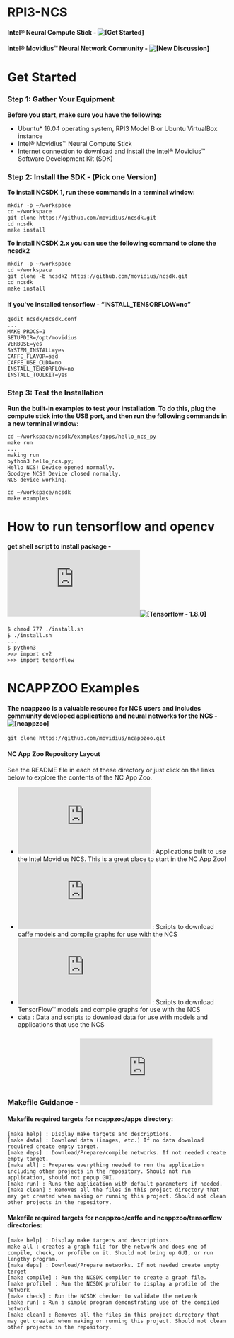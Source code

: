 # RPI3-NCS

#### Intel® Neural Compute Stick - ![[Get Started]](https://software.intel.com/en-us/movidius-ncs-get-started)
#### Intel® Movidius™ Neural Network Community - ![[New Discussion]](https://ncsforum.movidius.com/)

# Get Started 
### Step 1: Gather Your Equipment

__Before you start, make sure you have the following:__
* Ubuntu* 16.04 operating system, RPI3 Model B or Ubuntu VirtualBox instance
* Intel® Movidius™ Neural Compute Stick
* Internet connection to download and install the Intel® Movidius™ Software Development Kit (SDK)
 

### Step 2: Install the SDK - (Pick one Version)

__To install NCSDK 1, run these commands in a terminal window:__
    
    mkdir -p ~/workspace 
    cd ~/workspace
    git clone https://github.com/movidius/ncsdk.git
    cd ncsdk
    make install

__To install NCSDK 2.x you can use the following command to clone the ncsdk2__
	
	mkdir -p ~/workspace
	cd ~/workspace
	git clone -b ncsdk2 https://github.com/movidius/ncsdk.git
    cd ncsdk
    make install

#### if you've installed tensorflow - “INSTALL_TENSORFLOW=no”
	
	gedit ncsdk/ncsdk.conf 
	...
	MAKE_PROCS=1
	SETUPDIR=/opt/movidius
	VERBOSE=yes
	SYSTEM_INSTALL=yes
	CAFFE_FLAVOR=ssd
	CAFFE_USE_CUDA=no	
	INSTALL_TENSORFLOW=no
	INSTALL_TOOLKIT=yes

### Step 3: Test the Installation

__Run the built-in examples to test your installation. To do this, plug the compute stick into the USB port, and then run the following commands in a new terminal window:__
	  
    cd ~/workspace/ncsdk/examples/apps/hello_ncs_py
	make run
	...
	making run
	python3 hello_ncs.py;
	Hello NCS! Device opened normally.
	Goodbye NCS! Device closed normally.
	NCS device working.
	
	cd ~/workspace/ncsdk
	make examples

# How to run tensorflow and opencv
#### get shell script to install package - ![[install.sh]](https://github.com/yehengchen/RPI-NCS/blob/master/install.sh)![[Tensorflow - 1.8.0]](https://github.com/lhelontra/tensorflow-on-arm/releases)
	
	$ chmod 777 ./install.sh
	$ ./install.sh
	...
	$ python3
	>>> import cv2
	>>> import tensorflow
	
# NCAPPZOO Examples
#### The ncappzoo is a valuable resource for NCS users and includes community developed applications and neural networks for the NCS - ![[ncappzoo]](https://github.com/movidius/ncappzoo)

	git clone https://github.com/movidius/ncappzoo.git


#### NC App Zoo Repository Layout
See the README file in each of these directory or just click on the links below to explore the contents of the NC App Zoo.

* ![apps](https://github.com/movidius/ncappzoo/blob/master/apps/README.md) : Applications built to use the Intel Movidius NCS. This is a great place to start in the NC App Zoo!
* ![caffe](https://github.com/movidius/ncappzoo/blob/master/caffe/README.md) : Scripts to download caffe models and compile graphs for use with the NCS
* ![tensorflow](https://github.com/movidius/ncappzoo/blob/master/tensorflow/README.md) : Scripts to download TensorFlow™ models and compile graphs for use with the NCS
* data : Data and scripts to download data for use with models and applications that use the NCS

### Makefile Guidance - ![[Link]](https://github.com/movidius/ncappzoo/blob/master/MAKEFILE_GUIDANCE.md)
#### Makefile required targets for ncappzoo/apps directory:

    [make help] : Display make targets and descriptions.
    [make data] : Download data (images, etc.) If no data download required create empty target.
    [make deps] : Download/Prepare/compile networks. If not needed create empty target.
    [make all] : Prepares everything needed to run the application including other projects in the repository. Should not run application, should not popup GUI.
    [make run] : Runs the application with default parameters if needed.
    [make clean] : Removes all the files in this project directory that may get created when making or running this project. Should not clean other projects in the repository.

#### Makefile required targets for ncappzoo/caffe and ncappzoo/tensorflow directories:

    [make help] : Display make targets and descriptions.
    make all : creates a graph file for the network and does one of compile, check, or profile on it. Should not bring up GUI, or run lengthy program.
    [make deps] : Download/Prepare networks. If not needed create empty target
    [make compile] : Run the NCSDK compiler to create a graph file.
    [make profile] : Run the NCSDK profiler to display a profile of the network
    [make check] : Run the NCSDK checker to validate the network
    [make run] : Run a simple program demonstrating use of the compiled network
    [make clean] : Removes all the files in this project directory that may get created when making or running this project. Should not clean other projects in the repository.

